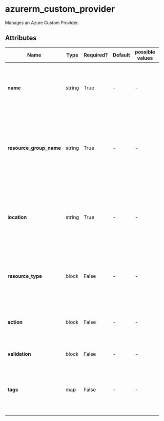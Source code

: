 # azurerm_custom_provider

Manages an Azure Custom Provider.

## Attributes

| Name | Type | Required? | Default  | possible values | Description |
| ---- | ---- | --------- | -------- | ----------- | ----------- |
| **name** | string | True | -  |  -  | Specifies the name of the Custom Provider. Changing this forces a new resource to be created. | 
| **resource_group_name** | string | True | -  |  -  | The name of the resource group in which to create the Custom Provider. Changing this forces a new resource to be created. | 
| **location** | string | True | -  |  -  | Specifies the supported Azure location where the resource exists. Changing this forces a new resource to be created. | 
| **resource_type** | block | False | -  |  -  | Any number of `resource_type` block. One of `resource_type` or `action` must be specified. | 
| **action** | block | False | -  |  -  | Any number of `action` block. One of `resource_type` or `action` must be specified. | 
| **validation** | block | False | -  |  -  | Any number of `validation` block. | 
| **tags** | map | False | -  |  -  | A mapping of tags to assign to the resource. Changing this forces a new resource to be created. | 

